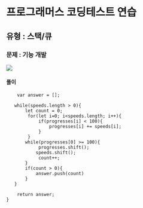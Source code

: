 # 프로그래머스 코딩테스트 연습

## 유형 : 스택/큐

### 문제 : 기능 개발

![](https://velog.velcdn.com/images/kkb4363/post/1759405a-5ed5-4a69-b98a-127bef88f0a6/image.PNG)

#### 풀이

```function solution(progresses, speeds) {
    var answer = [];

   while(speeds.length > 0){
       let count = 0;
        for(let i=0; i<speeds.length; i++){
            if(progresses[i] < 100){
                progresses[i] += speeds[i];
            }
        }
       while(progresses[0] >= 100){
            progresses.shift();
           speeds.shift();
            count++;
       }
       if(count > 0){
           answer.push(count)
       }
   }

    return answer;
}
```
